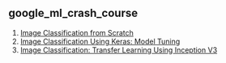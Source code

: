 ## google_ml_crash_course

1. [Image Classification from Scratch](https://github.com/agerk/google_ml_crash_course/blob/master/Cat_vs_Dog_image_classificaction_Google_Part1_ipyn.ipynb)
2.  [Image Classification Using Keras: Model Tuning](https://github.com/agerk/google_ml_crash_course/blob/master/Cat_vs_Dog_image_classification_Part2.ipynb)
3. [Image Classification: Transfer Learning Using Inception V3](https://github.com/agerk/google_ml_crash_course/blob/master/Cat_vs_Dog_PretrainedModel_FeatureExtraction_Part3.ipynb)
